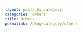 ```yaml
---
layout: posts_by_category
categories: others
title: Others
permalink: /blog/category/others
---
```


